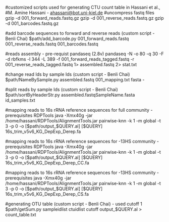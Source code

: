 #customized scripts used for generating CTU count table in Hassani et al., 
#M. Amine Hassani - ahassani@bot.uni-kiel.de
#uncompress fastq files 
gzip -d  001_forward_reads.fastq.gz
gzip -d  001_reverse_reads.fastq.gz
gzip -d  001_barcodes.fastq.gz

#add barcode sequences to forward and reverse reads (custom script - Benli Chai)
$path/add_barcode.py 001_forward_reads.fastq 001_reverse_reads.fastq 001_barcodes.fastq

#reads assembly - pre-requist pandaseq (2.8v) 
pandaseq -N -o 80 -q 30 -F -d rbfkms -l 344 -L 389 -f 001_forward_reads_tagged.fastq -r 001_reverse_reads_tagged.fastq 1> assembled.fastq 2> stat.txt

#change read Ids by sample Ids (custom script - Benli Chai)
$path/NameBySample.py assembled.fastq 001_mapping.txt  fasta -

#split reads by sample Ids (custom script - Benli Chai)
$path/sortByHeaderStr.py assembled.fastqSampleName.fasta id_samples.txt

#mapping reads to 16s rRNA reference sequences for full community - prerequisites RDPTools
java -Xmx40g -jar /home/hassani/RDPTools/AlignmentTools.jar pairwise-knn -k 1 -m global -t 3 -p 0 -o [$path/output_$QUERY.al] [$QUERY] 16s_trim_v5v6_KG_DepExp_Derep.fa

#mapping reads to 16s rRNA reference sequences for -13HS community - prerequisites RDPTools
java -Xmx40g -jar /home/hassani/RDPTools/AlignmentTools.jar pairwise-knn -k 1 -m global -t 3 -p 0 -o [$path/output_$QUERY.al] [$QUERY] 16s_trim_v5v6_KG_DepExp_Derep_CC.fa

#mapping reads to 16s rRNA reference sequences for -13HS community - prerequisites
java -Xmx40g -jar /home/hassani/RDPTools/AlignmentTools.jar pairwise-knn -k 1 -m global -t 3 -p 0 -o [$path/output_$QUERY.al] [$QUERY] 16s_trim_v5v6_KG_DepExp_Derep_CS.fa

#generating OTU table (custom script - Benli Chai) - used cutoff 1
$path/getSum.py sampleidlist ctuidlist cutoff output_$QUERY.al > count_table.txt
